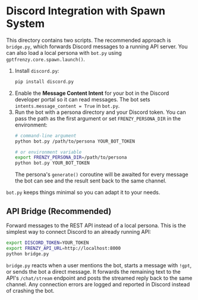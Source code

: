 # Discord Integration with Spawn System

This directory contains two scripts. The recommended approach is
`bridge.py`, which forwards Discord messages to a running API server.
You can also load a local persona with `bot.py` using
`gptfrenzy.core.spawn.launch()`.

1. Install `discord.py`:
   ```bash
   pip install discord.py
   ```
2. Enable the **Message Content Intent** for your bot in the Discord
   developer portal so it can read messages. The bot sets
   `intents.message_content = True` in `bot.py`.
3. Run the bot with a persona directory and your Discord token. You can pass
   the path as the first argument or set `FRENZY_PERSONA_DIR` in the
   environment:
   ```bash
   # command-line argument
   python bot.py /path/to/persona YOUR_BOT_TOKEN

   # or environment variable
   export FRENZY_PERSONA_DIR=/path/to/persona
   python bot.py YOUR_BOT_TOKEN
   ```
   The persona's `generate()` coroutine will be awaited for every message the
   bot can see and the result sent back to the same channel.

`bot.py` keeps things minimal so you can adapt it to your needs.

## API Bridge (Recommended)

Forward messages to the REST API instead of a local persona. This is the
simplest way to connect Discord to an already running API:

```bash
export DISCORD_TOKEN=YOUR_TOKEN
export FRENZY_API_URL=http://localhost:8000
python bridge.py
```

`bridge.py` reacts when a user mentions the bot, starts a message with `!gpt`,
or sends the bot a direct message. It forwards the remaining text to the API's
`/chat/stream` endpoint and posts the streamed reply back to the same channel.
Any connection errors are logged and reported in Discord instead of crashing
the bot.
